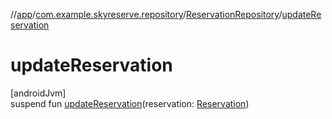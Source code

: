 //[app](../../../index.md)/[com.example.skyreserve.repository](../index.md)/[ReservationRepository](index.md)/[updateReservation](update-reservation.md)

# updateReservation

[androidJvm]\
suspend fun [updateReservation](update-reservation.md)(reservation: [Reservation](../../com.example.skyreserve.database.room.entity/-reservation/index.md))
